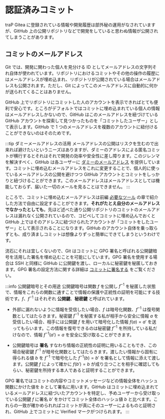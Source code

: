 # 認証済みコミット

traP Gitea に登録されている情報や開発履歴は部外秘の運用がなされていますが、GitHub 上の公開リポジトリなどで開発をしていると思わぬ情報が公開されてしまうことがあります。

## コミットのメールアドレス

Git では、開発に関わった個人を見分ける ID としてメールアドレスの文字列それ自体が使われています。リポジトリにおけるコミットやその他の操作の履歴にはメールアドレスが埋め込まれ、リポジトリが公開されている場合はメールアドレスも公開されます。ただし、Git によってこのメールアドレスに自動的に何かが送られてくることはありません。

GitHub 上でリポジトリにコミットした人のアカウントを表示できればとても便利で安心です。ところがデフォルトではコミットに埋め込まれている個人の情報はメールアドレスしかないので、GitHub はこのメールアドレスを紐づけている GitHub アカウントを探索して見つかったものを「コミットしたユーザー」として表示します。GitHub で 1 つのメールアドレスを複数のアカウントに紐付けることができないのはそのためです。

:::tip ダミーメールアドレスの活用
メールアドレスの公開はリスクを生むので出来れば避けたいというニーズはありますが、ダミーのアドレスによる匿名コミットが横行するとそれはそれで開発の効率や安全性に差し障ります。このジレンマを解決すべく、GitHub は各ユーザーに [ダミーのメールアドレス](https://docs.github.com/ja/account-and-profile/setting-up-and-managing-your-personal-account-on-github/managing-email-preferences/setting-your-commit-email-address) を提供しています。コミットに埋め込むメールアドレスをこれに変更することで、個人的に使っているメールアドレスの公開を避けつつ GitHub アカウントとコミットをしっかりと紐づけることができます。このメールアドレスはメールアドレスとしては機能しておらず、届いた一切のメールを見ることはできません。
:::

ところで、コミットに埋め込むメールアドレスは前編 [必要なツール](/text/chapter-1/requirements) の章で紹介した方法で自由に設定することができます。**それがたとえ自分のメールアドレスでなかったとしても**。先ほど述べた通り公開リポジトリのコミットのメールアドレスは漏れなく公開されているので、コピペしてコミットに埋め込んでおくと GitHub 上ではそのアドレスに紐づけられたアカウントが「コミットをしたユーザー」として表示されることになります。GitHub のアカウント自体を乗っ取らずとも、成り済ましコミットは想像よりずっと簡単にできてしまうというわけです。

流石にそれは宜しくないので、Git はコミットに GPG 署名と呼ばれる公開鍵暗号を活用した署名を埋め込むことを可能にしています。GPG 署名を使用する場合は SSH と同様に GitHub に公開鍵を渡し、ローカルに秘密鍵を秘匿しておきます。GPG 署名の設定方法に関する詳細は [コミットに署名する](https://docs.github.com/ja/authentication/managing-commit-signature-verification/signing-commits) をご覧ください。

:::info 公開鍵暗号とその用途
公開鍵暗号は関数 $f$ を公開し $f^{-1}$ を秘匿した状態で、情報をこれらの関数に通すことで情報の保護や正統性の証明を可能にする技術です。$f$、$f^{-1}$ はそれぞれ **公開鍵**、**秘密鍵** と呼ばれています。

- 外部に漏れないように情報を受信したい場合、$f$ は暗号化関数、$f^{-1}$ は復号関数としてはたらきます。秘密鍵 $f^{-1}$ を秘匿する私が相手から安全に情報 $a$ を受信したい場合、相手には公開鍵 $f$ を用いて暗号化した情報 $f(a) = a'$ を送ってもらいます。この情報を復号できるのは秘密鍵 $f^{-1}$ を所持している私だけなので、情報 $f^{-1}(a') = a$ を安全に受け取ることができます。

- 公開鍵暗号は **署名** すなわち情報の正統性の証明に用いることもでき、この場合秘密鍵 $f^{-1}$ が暗号化関数としてはたらきます。渡したい情報から固有に得られる値 $b$ を $f^{-1}$ で暗号化した $f^{-1}(b) = b'$ を署名として情報に添えて渡します。公開鍵 $f$ によって確かに $f(b') = b$ が成り立つことを相手に確認してもらい、秘密鍵を所持する本人であると証明することができます。

GPG 署名ではコミットの内容やコミットメッセージなどの情報全体をハッシュ関数にかけた値を $b$ として署名に用います。GitHub はコミットに埋め込まれているメールアドレスに紐づいたアカウントを特定し、予めユーザーから受け取っている公開鍵 $f$ に署名 $b'$ をかけてコミット全体のハッシュ値 $b$ と比べます。これらの一致が確かめられればコミットが真にそのユーザーによるものと証明され、GitHub 上でコミットに Verified マークがつけられます。
:::
